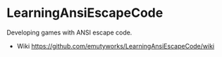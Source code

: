 # LearningAnsiEscapeCode
Developing games with ANSI escape code.

* Wiki https://github.com/emutyworks/LearningAnsiEscapeCode/wiki
